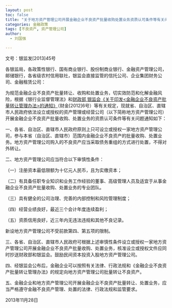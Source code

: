```yaml
---
layout: post
toc: false
title: "关于地方资产管理公司开展金融企业不良资产批量收购处置业务资质认可条件等有关问题的通知"
categories: 金融政策
tags: [不良资产, 资产管理公司]
author:
  - 刘国强

---
```


文号：银监发[2013]45号

各银监局，各政策性银行、国有商业银行、股份制商业银行、金融资产管理公司，邮储银行，各省级农村信用联社，银监会直接监管的信托公司、企业集团财务公司、金融租赁公司：

为规范金融企业不良资产批量转让、收购和处置业务，切实效防范和化解金融风险，根据《银行业监督管理法》和[财政部 银监会《关于印发<金融企业不良资产批量转让管理办法>的通知》](caijin-2012-06)（财金[2012]6号）等有关规定，现就省、自治区、直辖市人民政府依法设立或授权的资产管理或经营公司（以下简称地方资产管理公司）开展金融企业不良资产批量收购、处置业务的资质认可条件等有关问题通知如下：

一、各省、自治区、直辖市人民政府原则上只可设立或授权一家地方资产管理公司，参与本省（自治区、直辖市）范围内金融企业不良资产的批量收购、处置业务。地方资产管理公司购入的不良资产应当采取债务重组的方式进行处置，不得对外转让。

二、地方资产管理公司应当符合以下审慎性条件：

（一）注册资本最低限额为十亿元人民币，且为实缴资本；

（二）有具备任职专业知识和业务工作经验的董事、高级管理人员及适宜于从事金融企业不良资产批量收购、处置业务的专业团队。

（三）具有健全的公司治理、完善的内部控制和风险管理制度；

（四）经营业绩良好，最近三个会计年度连续盈利；

（五）资质信用良好，近三年内无违法违规和其他不良记录。

新设地方资产管理公司不受前款第四、第五项的限制。

三、各省、自治区、直辖市人民政府可根据上述审慎性条件设立或授权一家地方资产管理公司开展金融企业不良资产批量收购、处置业务，核准设立或授权文件应同时抄送财政部和银监会。鼓励民间资本投资入股地方资产管理公司。

四、经银监会公布后，金融企业可以按照有关法律、行政法规和《金融企业不良资产批量转让管理办法》的规定向地方资产管理公司批量转让不良资产。

五、金融企业和地方资产管理公司开展金融企业不良资产批量转让、处置业务，应当严格遵守金融不良资产管理、处置的法律、行政法规和监管要求。

2013年11月28日